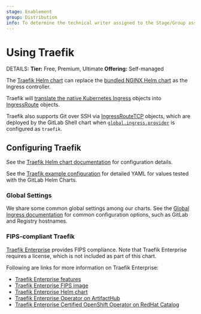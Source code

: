 ```yaml
---
stage: Enablement
group: Distribution
info: To determine the technical writer assigned to the Stage/Group associated with this page, see https://about.gitlab.com/handbook/engineering/ux/technical-writing/#assignments
---
```


# Using Traefik

DETAILS:
**Tier:** Free, Premium, Ultimate
**Offering:** Self-managed

The [Traefik Helm chart](https://artifacthub.io/packages/helm/traefik/traefik) can replace the
[bundled NGINX Helm chart](../nginx/index.md) as the Ingress controller.

Traefik will [translate the native Kubernetes Ingress](https://doc.traefik.io/traefik/providers/kubernetes-ingress/) objects into
[IngressRoute](https://doc.traefik.io/traefik/routing/providers/kubernetes-crd/#kind-ingressroute) objects.

Traefik also supports Git over SSH via
[IngressRouteTCP](https://doc.traefik.io/traefik/routing/providers/kubernetes-crd/#kind-ingressroutetcp)
objects, which are deployed by the GitLab Shell chart when [`global.ingress.provider`](../globals.md#configure-ingress-settings) is configured as `traefik`.

## Configuring Traefik

See the [Traefik Helm chart documentation](https://github.com/traefik/traefik-helm-chart/tree/master/traefik)
for configuration details.

See the [Traefik example configuration](https://gitlab.com/gitlab-org/charts/gitlab/tree/master/examples/values-traefik-ingress.yaml)
for detailed YAML for values tested with the GitLab Helm Charts.

### Global Settings

We share some common global settings among our charts. See the [Global Ingress documentation](../globals.md#configure-ingress-settings)
for common configuration options, such as GitLab and Registry hostnames.

### FIPS-compliant Traefik

[Traefik Enterprise](https://doc.traefik.io/traefik-enterprise/) provides FIPS compliance. Note that Traefik Enterprise requires
a license, which is not included as part of this chart.

Following are links for more information on Traefik Enterprise:

- [Traefik Enterprise features](https://doc.traefik.io/traefik/providers/kubernetes-ingress/)
- [Traefik Enterprise FIPS image](https://doc.traefik.io/traefik-enterprise/operations/fips-image/)
- [Traefik Enterprise Helm chart](https://doc.traefik.io/traefik-enterprise/installing/kubernetes/helm/)
- [Traefik Enterprise Operator on ArtifactHub](https://artifacthub.io/packages/olm/community-operators/traefikee-operator)
- [Traefik Enterprise Certified OpenShift Operator on RedHat Catalog](https://catalog.redhat.com/software/operators/detail/5e98745a6c5dcb34dfbb1a0a)
